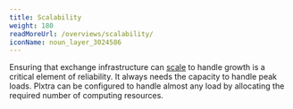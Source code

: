 ```yaml
---
title: Scalability
weight: 180
readMoreUrl: /overviews/scalability/
iconName: noun_layer_3024586
---
```


Ensuring that exchange infrastructure can [scale](/overviews/scalability/) to handle growth is a critical element of reliability.  It always needs the capacity to handle peak loads. Plxtra can be configured to handle almost any load by allocating the required number of computing resources.
